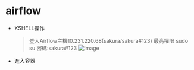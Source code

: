 # airflow
- XSHELL操作
  > 登入Airflow主機10.231.220.68(sakura/sakura#123)
最高權限 sudo su
密碼:sakura#123
![image](https://github.com/user-attachments/assets/f6b509a7-6603-4c63-9650-1bb43c22e43d)

- 進入容器
  >

